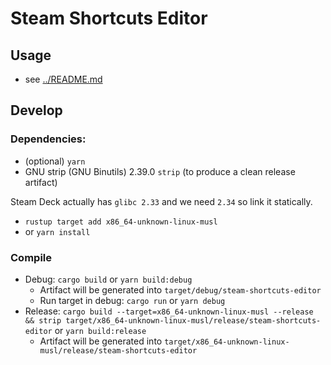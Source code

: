 # Steam Shortcuts Editor
## Usage
- see [../README.md](../README.md)

## Develop
### Dependencies: 
- (optional) `yarn`
- GNU strip (GNU Binutils) 2.39.0 `strip` (to produce a clean release artifact)

Steam Deck actually has `glibc 2.33` and we need `2.34` so link it statically.
- `rustup target add x86_64-unknown-linux-musl`
- or `yarn install`

### Compile
- Debug: `cargo build` or `yarn build:debug`
  - Artifact will be generated into `target/debug/steam-shortcuts-editor`
  - Run target in debug: `cargo run` or `yarn debug`
- Release: `cargo build --target=x86_64-unknown-linux-musl --release && strip target/x86_64-unknown-linux-musl/release/steam-shortcuts-editor` or `yarn build:release`
  - Artifact will be generated into `target/x86_64-unknown-linux-musl/release/steam-shortcuts-editor`
